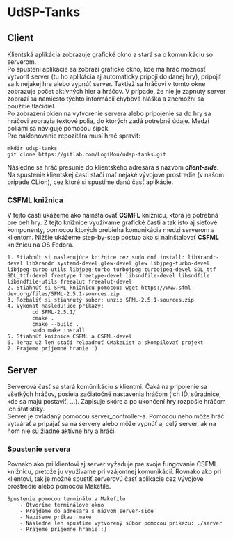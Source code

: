 # UdSP-Tanks


## Client
Klientská aplikácia zobrazuje grafické okno a stará sa o komunikáciu so serverom.<br />
Po spustení aplikácie sa zobrazí grafické okno, kde má hráč možnosť vytvoriť server (tu ho aplikácia aj automaticky pripojí do danej hry), pripojiť sa k nejakej hre alebo vypnúť server. Taktiež sa hráčovi v tomto okne zobrazuje počet aktívných hier a hráčov. V prípade, že nie je zapnutý server zobrazí sa namiesto týchto informácií chybová hláška a znemožní sa použitie tlačidiel.<br>
Po zobrazení okien na vytvorenie servera alebo pripojenie sa do hry sa hráčovi zobrazia textové polia, do ktorých zadá potrebné údaje. Medzi poliami sa naviguje pomocou šípok.<br>
Pre naklonovanie repozitára musí hrač spraviť:
```
mkdir udsp-tanks
git clone https://gitlab.com/LogiMou/udsp-tanks.git
```
Následne sa hráč presunie do klientského adresára s názvom ***client-side***. Na spustenie klientskej časti stačí mať nejaké vývojové prostredie (v našom prípade CLion), cez ktoré si spustíme danú časť aplikácie.

### CSFML knižnica
V tejto časti ukážeme ako nainštalovať **CSMFL** knižnicu, ktorá je potrebná pre beh hry. Z tejto knižnice využívame grafické časti
a tak isto aj sieťové komponenty, pomocou ktorých prebieha komunikácia medzi serverom a klientom. Nižšie ukážeme step-by-step postup ako si nainštalovať **CSFML** knižnicu na OS Fedora.

```
1. Stiahnút si nasledujúce knižnice cez sudo dnf install: libXrandr-devel libXrandr systemd-devel glew-devel glew libjpeg-turbo-devel libjpeg-turbo-utils libjpeg-turbo turbojpeg turbojpeg-devel SDL_ttf SDL_ttf-devel freetype freetype-devel libsndfile-devel libsndfile libsndfile-utils freealut freealut-devel
2. Stiahnúť si SFML knižnicu pomocou: wget https://www.sfml-dev.org/files/SFML-2.5.1-sources.zip
3. Rozbaliť si stiahnutý súbor: unzip SFML-2.5.1-sources.zip
4. Vykonať nasledujúce príkazy:
        cd SFML-2.5.1/
        cmake .
        cmake --build .
        sudo make install
5. Stiahnúť knižnice CSFML a CSFML-devel
6. Teraz už len stačí reloadnuť CMakeList a skompilovať projekt
7. Prajeme príjemné hranie :)
```

## Server
Serverová časť sa stará komúnikáciu s klientmi. Čaká na pripojenie sa všetkých hráčov, posiela začiatočné nastavenia hráčom (ich ID, súradnice, kde sa majú postaviť, ...). Zapisuje skóre a po ukončení hry rozpošle hráčom ich štatistiky.<br />
Server je ovládaný pomocou server_controller-a. Pomocou neho môže hráč vytvárať a pripájať sa na servery alebo môže vypnúť aj celý server, ak na ňom nie sú žiadné aktívne hry a hráči.<br />

### Spustenie servera
Rovnako ako pri klientovi aj server vyžaduje pre svoje fungovanie CSFML knižnicu, pretože ju využívame pri vzájomnej komunikácií. Rovnako ako pri klientovi, tak je možné spustiť serverovú časť aplikácie cez vývojové prostredie alebo pomocou Makefile.<br>

```
Spustenie pomocou terminálu a Makefilu
    - Otvoríme terminálove okno
    - Prejdeme do adresára s názvom server-side
    - Napišeme príkaz: make
    - Následne len spustíme vytvorený súbor pomocou príkazu: ./server
    - Prajeme príjemne hranie :)
```